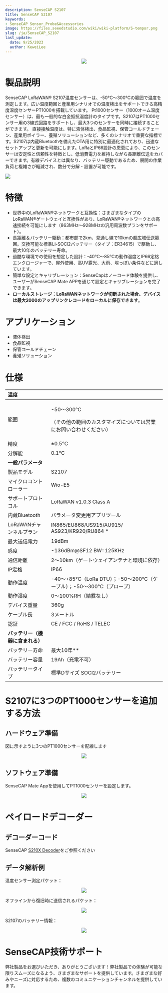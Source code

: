 ```yaml
---
description: SenseCAP S2107
title: SenseCAP S2107
keywords:
- SenseCAP Sensor_Probe&Accessories
image: https://files.seeedstudio.com/wiki/wiki-platform/S-tempor.png
slug: /ja/SenseCAP_S2107
last_update:
  date: 9/25/2023
  author: KeweiLee
---
```


<div align="center"><img width={800} src="https://files.seeedstudio.com/wiki/SenseCAP/SenseCAP_LoRaWAN_S210X_Series/s2107/0.jpg" /></div>

# 製品説明

SenseCAP LoRaWAN® S2107温度センサーは、-50°C～300°Cの範囲で温度を測定します。広い温度範囲と産業用シナリオでの温度検出をサポートできる高精度温度センサーPT1000を搭載しています。
Pt1000センサー（1000オーム温度センサー）は、最も一般的な白金抵抗温度計のタイプです。S2107はPT1000センサー用の3線式回路をサポートし、最大3つのセンサーを同時に接続することができます。
直接接触温度は、特に液体検出、食品監視、保管コールドチェーン、産業用ボイラー、養殖ソリューションなど、多くのシナリオで重要な指標です。S2107は内蔵Bluetoothを備えたOTA用に特別に最適化されており、迅速なセットアップと更新を可能にします。LoRaとIP66設計の恩恵により、このセンサーは安定性と信頼性を特徴とし、低消費電力を維持しながら長距離伝送をカバーできます。有線デバイスとは異なり、バッテリー駆動であるため、展開の作業負荷と複雑さが軽減され、数分で分解・設置が可能です。


[![](https://files.seeedstudio.com/wiki/Seeed-WiKi/docs/images/300px-Get_One_Now_Banner-ragular.png)](https://www.seeedstudio.com/SenseCAP-S2101-LoRaWAN-Air-Temperature-and-Humidity-Sensor-p-5354.html)

# 特徴

- 世界中のLoRaWAN®ネットワークと互換性：さまざまなタイプのLoRaWAN®ゲートウェイと互換性があり、LoRaWAN®ネットワークとの高速接続を可能にします（863MHz～928MHzの汎用周波数プランをサポート）。
- 長距離＆バッテリー駆動：都市部で2km、見通し線で10kmの超広域伝送範囲。交換可能な標準Li-SOCl2バッテリー（タイプ：ER34615）で駆動し、最大10年のバッテリー寿命。
- 過酷な環境での使用を想定した設計：-40℃～85℃の動作温度とIP66定格エンクロージャーで、屋外使用、高UV露光、大雨、埃っぽい条件などに適しています。
- 簡単な設定とキャリブレーション：SenseCapはノーコード体験を提供し、ユーザーがSenseCAP Mate APPを通じて設定とキャリブレーションを完了できます。
- **ローカルストレージ：LoRaWANネットワークが切断された場合、デバイスは最大2000のアップリンクレコードをローカルに保存できます**。

# アプリケーション

- 液体検出
- 食品監視
- 保管コールドチェーン
- 養殖ソリューション

# 仕様

|**温度**||
| :- | :- |
|範囲|<p>-50～300℃ </p><p>（その他の範囲のカスタマイズについては営業にお問い合わせください）</p>|
|精度|±0.5℃|
|分解能|0.1℃|
|**一般パラメータ**||
|製品モデル|S2107|
|マイクロコントローラー|Wio-E5|
|サポートプロトコル|LoRaWAN v1.0.3 Class A|
|内蔵Bluetooth|パラメータ変更用アプリツール|
|LoRaWANチャンネルプラン|IN865/EU868/US915/AU915/ AS923/KR920/RU864 \*|
|最大送信電力|19dBm|
|感度|-136dBm@SF12 BW=125KHz|
|通信距離|2～10km（ゲートウェイアンテナと環境に依存）|
|IP定格|IP66|
|動作温度|-40～+85°C（LoRa DTU）；-50～200℃（ケーブル）；-50～300℃（プローブ）|
|動作湿度|0～100%RH（結露なし）|
|デバイス重量|360g|
|ケーブル長|3メートル|
|認証|CE / FCC / RoHS / TELEC|
|**バッテリー（機器に含まれる）**||
|バッテリー寿命|最大10年\*\*|
|バッテリー容量|19Ah（充電不可）|
|バッテリータイプ|標準Dサイズ SOCl2バッテリー|

# S2107に3つのPT1000センサーを追加する方法

## ハードウェア準備

図に示すように3つのPT1000センサーを配線します
<div align="center"><img width={800} src="https://files.seeedstudio.com/wiki/SenseCAP/SenseCAP_LoRaWAN_S210X_Series/s2107/1.jpg" /></div>

## ソフトウェア準備

SenseCAP Mate Appを使用してPT1000センサーを設定します。
<div align="center"><img width={800} src="https://files.seeedstudio.com/wiki/SenseCAP/SenseCAP_LoRaWAN_S210X_Series/s2107/2.png" /></div>

# ペイロードデコーダー

## デコーダーコード

SenseCAP [S210X Decoder](https://github.com/Seeed-Solution/SenseCAP-Decoder/tree/main/S210X)をご参照ください

## データ解析例

温度センサー測定パケット：
<div align="center"><img width={800} src="https://files.seeedstudio.com/wiki/SenseCAP/SenseCAP_LoRaWAN_S210X_Series/s2107/3.png" /></div>

オフラインから復旧時に送信されるパケット：
<div align="center"><img width={800} src="https://files.seeedstudio.com/wiki/SenseCAP/SenseCAP_LoRaWAN_S210X_Series/s2107/4.png" /></div>

S2107のバッテリー情報：
<div align="center"><img width={800} src="https://files.seeedstudio.com/wiki/SenseCAP/SenseCAP_LoRaWAN_S210X_Series/s2107/5.png" /></div>

# SenseCAP技術サポート

弊社製品をお選びいただき、ありがとうございます！弊社製品での体験が可能な限りスムーズになるよう、さまざまなサポートを提供しています。さまざまな好みやニーズに対応するため、複数のコミュニケーションチャンネルを提供しています。

<div class="button_tech_support_container">
<a href="https://discord.gg/sensecap" class="button_tech_support_sensecap"></a>
<a href="https://support.sensecapmx.com/portal/en/home" class="button_tech_support_sensecap3"></a>
</div>

<div class="button_tech_support_container">
<a href="mailto:support@sensecapmx.com" class="button_tech_support_sensecap2"></a>
<a href="https://github.com/Seeed-Studio/wiki-documents/discussions/69" class="button_discussion"></a>
</div>
